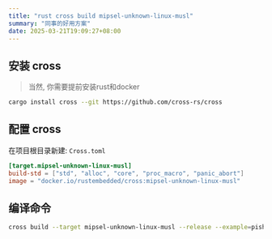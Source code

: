 ```yaml
---
title: "rust cross build mipsel-unknown-linux-musl"
summary: "同事的好用方案"
date: 2025-03-21T19:09:27+08:00
---
```


## 安装 cross
> 当然, 你需要提前安装rust和docker
```bash
cargo install cross --git https://github.com/cross-rs/cross
```

## 配置 cross
在项目根目录新建: `Cross.toml`

```toml
[target.mipsel-unknown-linux-musl]
build-std = ["std", "alloc", "core", "proc_macro", "panic_abort"]
image = "docker.io/rustembedded/cross:mipsel-unknown-linux-musl"
```

## 编译命令

```bash
cross build --target mipsel-unknown-linux-musl --release --example=pishoo
```